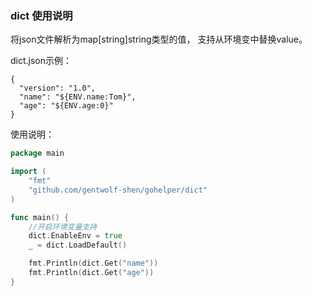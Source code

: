 ### dict 使用说明

将json文件解析为map[string]string类型的值， 支持从环境变中替换value。

dict.json示例：
```
{
  "version": "1.0",
  "name": "${ENV.name:Tom}",
  "age": "${ENV.age:0}"
}
```

使用说明：

```go
package main

import (
    "fmt"
    "github.com/gentwolf-shen/gohelper/dict"
)

func main() {
    //开启环境变量支持
    dict.EnableEnv = true
    _ = dict.LoadDefault()

    fmt.Println(dict.Get("name"))
    fmt.Println(dict.Get("age"))
}
```
